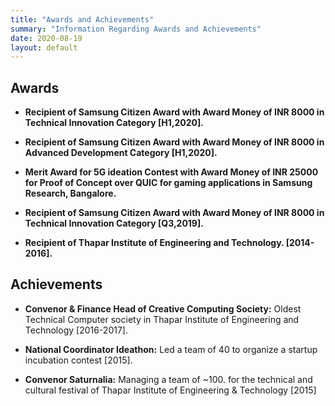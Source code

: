 ```yaml
---
title: "Awards and Achievements"
summary: "Information Regarding Awards and Achievements"
date: 2020-08-19
layout: default
---
```


## Awards

* **Recipient of Samsung Citizen Award with Award Money of INR 8000 in Technical Innovation Category [H1,2020].**

* **Recipient of Samsung Citizen Award with Award Money of INR 8000 in Advanced Development Category [H1,2020].**

* **Merit Award for 5G ideation Contest with Award Money of INR 25000 for Proof of Concept over QUIC for gaming applications in Samsung Research, Bangalore.**

* **Recipient of Samsung Citizen Award with Award Money of INR 8000 in Technical Innovation Category [Q3,2019].**

* **Recipient of Thapar Institute of Engineering and Technology. [2014-2016].**


## Achievements

* **Convenor & Finance Head of Creative Computing Society:** Oldest Technical Computer society in Thapar Institute of Engineering and Technology [2016-2017].

* **National Coordinator Ideathon:** Led a team of 40 to organize a startup incubation contest [2015].

* **Convenor Saturnalia:** Managing a team of ~100. for the technical and cultural festival of Thapar Institute of Engineering & Technology [2015]

